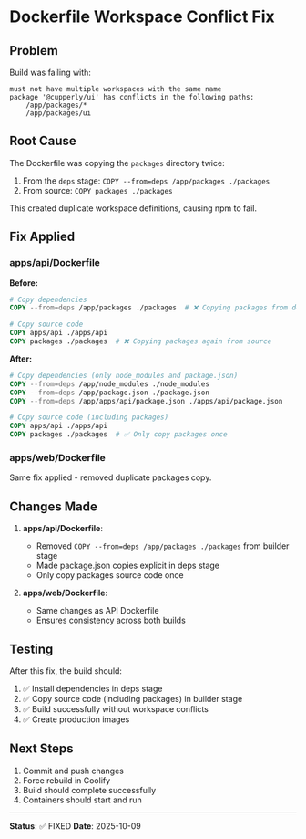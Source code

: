 # Dockerfile Workspace Conflict Fix

## Problem

Build was failing with:

```
must not have multiple workspaces with the same name
package '@cupperly/ui' has conflicts in the following paths:
    /app/packages/*
    /app/packages/ui
```

## Root Cause

The Dockerfile was copying the `packages` directory twice:
1. From the `deps` stage: `COPY --from=deps /app/packages ./packages`
2. From source: `COPY packages ./packages`

This created duplicate workspace definitions, causing npm to fail.

## Fix Applied

### apps/api/Dockerfile

**Before:**
```dockerfile
# Copy dependencies
COPY --from=deps /app/packages ./packages  # ❌ Copying packages from deps

# Copy source code
COPY apps/api ./apps/api
COPY packages ./packages  # ❌ Copying packages again from source
```

**After:**
```dockerfile
# Copy dependencies (only node_modules and package.json)
COPY --from=deps /app/node_modules ./node_modules
COPY --from=deps /app/package.json ./package.json
COPY --from=deps /app/apps/api/package.json ./apps/api/package.json

# Copy source code (including packages)
COPY apps/api ./apps/api
COPY packages ./packages  # ✅ Only copy packages once
```

### apps/web/Dockerfile

Same fix applied - removed duplicate packages copy.

## Changes Made

1. **apps/api/Dockerfile**:
   - Removed `COPY --from=deps /app/packages ./packages` from builder stage
   - Made package.json copies explicit in deps stage
   - Only copy packages source code once

2. **apps/web/Dockerfile**:
   - Same changes as API Dockerfile
   - Ensures consistency across both builds

## Testing

After this fix, the build should:
1. ✅ Install dependencies in deps stage
2. ✅ Copy source code (including packages) in builder stage
3. ✅ Build successfully without workspace conflicts
4. ✅ Create production images

## Next Steps

1. Commit and push changes
2. Force rebuild in Coolify
3. Build should complete successfully
4. Containers should start and run

---

**Status**: ✅ FIXED
**Date**: 2025-10-09

